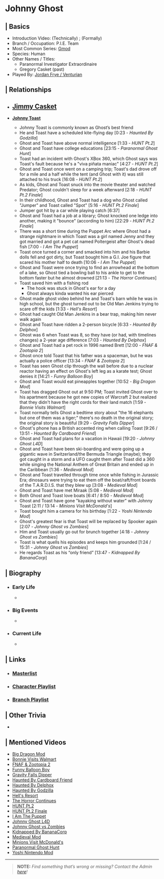 # Johnny Ghost  


## | Basics  
- Introduction Video: \(Technically) [](); \(Formally) []()  
- Branch / Occupation: P.I.E. Team  
- Most Common Series: [Gmod](./6.Series/Gmod.md)  
- Species: Human  
- Other Names / Titles:   
  - Paranormal Investigator Extraordinaire  
  - Gregory Casket \(past)
- Played By: [Jordan Frye / Venturian](./3.Siblings/3.1.Jordan-Frye-Venturian.md)  


## | Relationships  
- [**Jimmy Casket**](./5.Characters/Jimmy_Casket.md)
  - 

- [**Johnny Toast**](./5.Characters/Johnny_Toast.html)  
  - Johnny Toast is commonly known as Ghost’s best friend  
  - He and Toast have a scheduled kite-flying day [0:23 - *Haunted By Godzilla*]  
  - Ghost and Toast have above normal intelligence [1:33 - *HUNT Pt.2*]
   - Ghost and Toast have college educations [23:15 - *Paranormal Ghost Hunt*]
  - Toast had an incident with Ghost's XBox 360, which Ghost says was Toast's fault because he's a "viva piñata maniac" [4:27 - *HUNT Pt.2*]
  - Ghost and Toast once went on a camping trip; Toast's dad drove off for a mile and a half while the tent \(and Ghost with it) was still attached to his truck [16:08 - *HUNT Pt.2*]
  - As kids, Ghost and Toast snuck into the movie theater and watched Predator; Ghost couldn't sleep for a week afterward [2:18 - *HUNT Pt.2 Finale*]
  - In their childhood, Ghost and Toast had a dog who Ghost called "Jumper" and Toast called "Spot" [5:16 - *HUNT Pt.2 Finale*]
   - Jumper got hit by a car while playing catch \[6:37]
  - Ghost and Toast had a job at a library; Ghost knocked one ledge into another, making it "bounce" \(according to him) [22:29 - *HUNT Pt.2 Finale*]
  - There was a short time during the Puppet Arc where Ghost had a strange nightmare in which Toast was a girl named Jenny and they got married and got a pet cat named Poltergeist after Ghost's dead fish [7:00 - *I Am The Puppet*]
  - Toast once turned a corner and smacked into him and his Barbie dolls fell and got dirty, but Toast bought him a G.I. Joe figure that scared his mother half to death [10:06 - *I Am The Puppet*]
  - Ghost and Toast were once trying to find an arrowhead at the bottom of a lake, so Ghost tied a bowling ball to his ankle to get to the bottom faster but he almost drowned [21:13 - *The Horror Continues*]
   - Toast saved him with a fishing rod
     - The hook was stuck in Ghost's ear for a day
     - Ghost always kinda wanted his ear pierced
  - Ghost made ghost video behind he and Toast's barn while he was in high school, but the ghost turned out to be Old Man Jenkins trying to scare off the kids [1:33 - *Hell's Resort*]
   - Ghost had caught Old Man Jenkins in a bear trap, making him never walk again
  - Ghost and Toast have ridden a 2-person bicycle [6:33 - *Haunted By Delphox*]
   - Ghost was 6 when Toast was 8, so they have \(or had, with timelines changes) a 2-year age difference [7:03 - *Haunted By Delphox*]
  - Ghost and Toast had a pet rock in 1996 named Brett [12:00 - *FNAF & Zootopia 2*]
   - Ghost once told Toast that his father was a spaceman, but he was actually a police officer [13:34 - *FNAF & Zootopia 2*]
  - Toast has seen Ghost clip through the wall before due to a nuclear reactor having an effect on Ghost's left leg as a karate test; Ghost denies it [14:21 - *Funny Balloon Boy*]
  - Ghost and Toast would eat pineapples together [10:52 - *Big Dragon Mod*]
  - Toast has dragged Ghost out at 9:50 PM; Toast invited Ghost over to his apartment because he got new copies of Warcraft 2 but realized that they didn't have the right cords for their land match [1:59 - *Bonnie Visits Walmart*]
  - Toast normally tells Ghost a bedtime story about "the 16 elephants but one of them was a tiger;" there's no death in the original story; the original story is beautiful [9:29 - *Gravity Falls Dipper*]
  - Ghost's phone has a British accented ring when calling Toast [9:26 / 13:51 - *Haunted By Cardboard Friend*]
  - Ghost and Toast had plans for a vacation in Hawaii [19:20 - *Johnny Ghost L4D*]
  - Ghost and Toast have been ski-boarding and were going up a gigantic wave in Switzerland/the Bermuda Triangle \(maybe); they got caught in a storm and a UFO caught them after Toast did a 360 while singing the National Anthem of Great Britain and ended up in the Caribbean [1:36 - *Medieval Mod*]
   - Ghost and Toast travelled through time once while fishing in Jurassic Era; dinosaurs were trying to eat them off the boat/raft/front boards of the T.A.R.D.I.S. that they blew up [3:08 - *Medieval Mod*]
  - Ghost and Toast have met Miraak [5:08 - *Medieval Mod*]
  - Both Ghost and Toast love boats [6:41 / 8:50 - *Medieval Mod*]
  - Ghost and Toast have gone "kayaking without water" with Johnny Toast [2:11 / 13:14 - *Minions Visit McDonald's*]
  - Toast bought him a camera for his birthday [1:22 - *Yoshi Nintendo Mod*]
  - Ghost's greatest fear is that Toast will be replaced by Spooker again [2:07 - *Johnny Ghost vs Zombies*]
  - Him and Toast usually go out for brunch together [4:18 - *Johnny Ghost vs Zombies*]
  - Toast is what quells his episodes and keeps him grounded [1:24 / 15:31 - *Johnny Ghost vs Zombies*]
  - He regards Toast as his “only friend” [13:47 - *Kidnapped By BananaCorp*]


## | Biography  
- ### Early Life  
  -   
- ### Big Events  
  -   
- ### Current Life  
  -   


## | Links  
- ### [Masterlist]()  
- ### [Character Playlist]()  
- ### [Branch Playlist]()  


## | Other Trivia  
-   

## | Mentioned Videos
- [Big Dragon Mod](https://youtu.be/nkWX5eoDSEk)
- [Bonnie Visits Walmart](https://youtu.be/CDd5-Sow97g)
- [FNAF & Zootopia 2](https://youtu.be/QIj9VgYm2Og)
- [Funny Balloon Boy](https://youtu.be/EnoiRkmE1y8)
- [Gravity Falls Dipper](https://youtu.be/1_W8aGKltEI)
- [Haunted By Cardboard Friend](https://youtu.be/jG3Iarj08BQ)
- [Haunted By Delphox](https://youtu.be/gVmjfDiJ184)
- [Haunted By Godzilla](https://youtu.be/BehxBDbUJlI)
- [Hell's Resort](https://youtu.be/mqVWhWEK2AQ)
- [The Horror Continues](https://youtu.be/YSmqZ0T6Enk)
- [HUNT Pt.2](https://youtu.be/Q_iwzgwlbwg)
- [HUNT Pt.2 Finale](https://youtu.be/nNLNxjfItLU)
- [I Am The Puppet](https://youtu.be/NuONWZ-LDQ0)
- [Johnny Ghost L4D](https://youtu.be/u4msj3CN7yI)
- [Johnny Ghost vs Zombies](https://youtu.be/ZZi4QOcKkno)
- [Kidnapped By BananaCorp](https://youtu.be/wt_kHMmAnTQ)
- [Medieval Mod](https://youtu.be/C9Gvs-3MxNY)
- [Minions Visit McDonald's](https://youtu.be/Yk0RNCWNQKY)
- [Paranormal Ghost Hunt](https://youtu.be/VEq4ggHacoU)
- [Yoshi Nintendo Mod](https://youtu.be/ptihpSu4vcY)

----

> **NOTE:** *Find something that’s wrong or missing? Contact the Admin [here](./chapter_2.html)!*